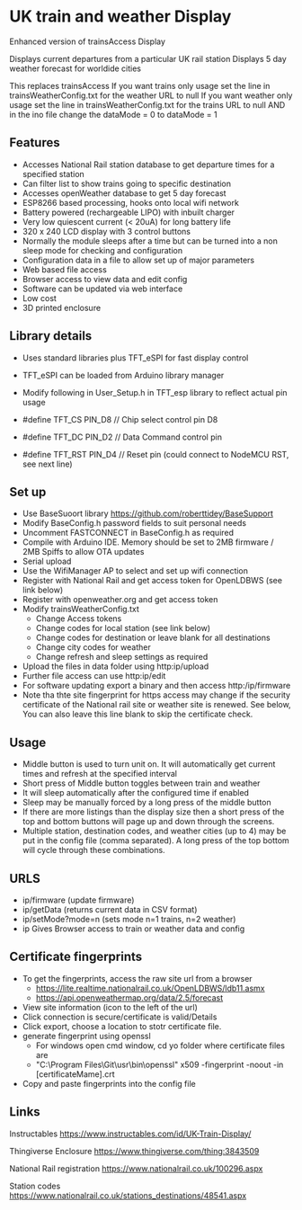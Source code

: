 # UK train and weather Display
Enhanced version of trainsAccess Display

Displays current departures from a particular UK rail station
Displays 5 day weather forecast for worldide cities

This replaces trainsAccess
If you want trains only usage set the line in trainsWeatherConfig.txt for the weather URL to null
If you want weather only usage set the line in trainsWeatherConfig.txt for the trains URL to null AND in the ino file change the dataMode = 0 to dataMode = 1 

## Features
- Accesses National Rail station database to get departure times for a specified station
- Can filter list to show trains going to specific destination
- Accesses openWeather database to get 5 day forecast
- ESP8266 based processing, hooks onto local wifi network
- Battery powered (rechargeable LIPO) with inbuilt charger
- Very low quiescent current (< 20uA) for long battery life
- 320 x 240 LCD display with 3 control buttons
- Normally the module sleeps after a time but can be turned into a non sleep mode for checking and configuration
- Configuration data in a file to allow set up of major parameters
- Web based file access
- Browser access to view data and edit config
- Software can be updated via web interface
- Low cost
- 3D printed enclosure

## Library details
- Uses standard libraries plus TFT_eSPI for fast display control
- TFT_eSPI can be loaded from Arduino library manager
- Modify following in User_Setup.h in TFT_esp library to reflect actual pin usage

- #define TFT_CS   PIN_D8  // Chip select control pin D8
- #define TFT_DC   PIN_D2  // Data Command control pin
- #define TFT_RST  PIN_D4  // Reset pin (could connect to NodeMCU RST, see next line)


## Set up
- Use BaseSuoort library https://github.com/roberttidey/BaseSupport
- Modify BaseConfig.h password fields to suit personal needs
- Uncomment FASTCONNECT in BaseConfig.h as required 
- Compile with Arduino IDE. Memory should be set to 2MB firmware / 2MB Spiffs to allow OTA updates
- Serial upload
- Use the WifiManager AP to select and set up wifi connection
- Register with National Rail and get access token for OpenLDBWS (see link below)
- Register with openweather.org and get access token
- Modify trainsWeatherConfig.txt
	- Change Access tokens
	- Change codes for local station (see link below)
	- Change codes for destination or leave blank for all destinations
	- Change city codes for weather
	- Change refresh and sleep settings as required
- Upload the files in data folder using http:ip/upload
- Further file access can use http:ip/edit
- For software updating export a binary and then access http:/ip/firmware
- Note tha thte site fingerprint for https access may change if the security certificate of the National rail site or weather site is renewed. See below, You can also leave this line blank to skip the certificate check.

## Usage
- Middle button is used to turn unit on. It will automatically get current times and refresh at the specified interval
- Short press of Middle button toggles between train and weather
- It will sleep automatically after the configured time if enabled
- Sleep may be manually forced by a long press of the middle button
- If there are more listings than the display size then a short press of the top and bottom buttons will page up and down through the screens.
- Multiple station, destination codes, and weather cities (up to 4) may be put in the config file (comma separated). A long press of the top bottom will cycle through these combinations.

## URLS
- ip/firmware (update firmware)
- ip/getData (returns current data in CSV format) 
- ip/setMode?mode=n (sets mode n=1 trains, n=2 weather)
- ip Gives Browser access to train or weather data and config

## Certificate fingerprints
- To get the fingerprints, access the raw site url from a browser
	- https://lite.realtime.nationalrail.co.uk/OpenLDBWS/ldb11.asmx
	- https://api.openweathermap.org/data/2.5/forecast
- View site information (icon to the left of the url)
- Click connection is secure/certificate is valid/Details
- Click export, choose a location to stotr certificate file.
- generate fingerprint using openssl
	- For windows open cmd window, cd yo folder where certificate files are
	- "C:\Program Files\Git\usr\bin\openssl" x509 -fingerprint -noout -in [certificateMame].crt
- Copy and paste fingerprints into the config file

## Links
Instructables https://www.instructables.com/id/UK-Train-Display/

Thingiverse Enclosure https://www.thingiverse.com/thing:3843509

National Rail registration https://www.nationalrail.co.uk/100296.aspx

Station codes https://www.nationalrail.co.uk/stations_destinations/48541.aspx



